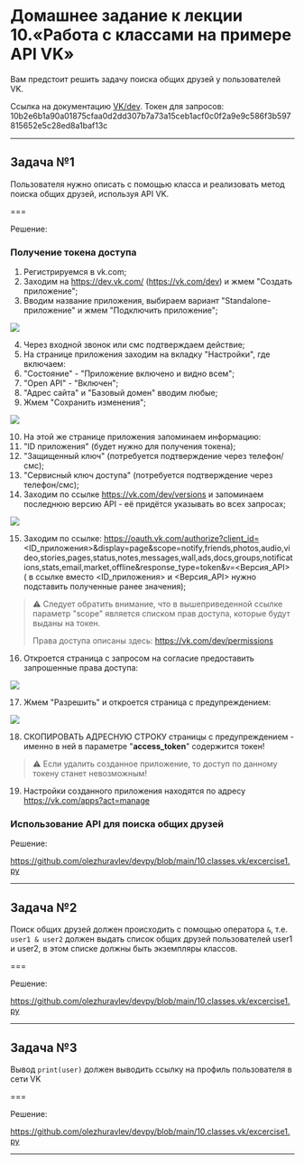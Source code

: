 # Домашнее задание к лекции 10.«Работа с классами на примере API VK»

Вам предстоит решить задачу поиска общих друзей у пользователей VK.

Ссылка на документацию [VK/dev](https://vk.com/dev/manuals). Токен для запросов:
10b2e6b1a90a01875cfaa0d2dd307b7a73a15ceb1acf0c0f2a9e9c586f3b597815652e5c28ed8a1baf13c

---

## Задача №1

Пользователя нужно описать с помощью класса и реализовать метод поиска общих друзей, используя API VK.

===

Решение:

### Получение токена доступа

1. Регистрируемся в vk.com;
2. Заходим на https://dev.vk.com/ (https://vk.com/dev) и жмем "Создать приложение";
3. Вводим название приложения, выбираем вариант "Standalone-приложение" и жмем "Подключить приложение";

![](vk_app_create.png)

4. Через входной звонок или смс подтверждаем действие;
5. На странице приложения заходим на вкладку "Настройки", где включаем:
6. "Состояние" - "Приложение включено и видно всем";
7. "Open API" - "Включен";
8. "Адрес сайта" и "Базовый домен" вводим любые;
9. Жмем "Сохранить изменения";

![](vk_app_params.png)

10. На этой же странице приложения запоминаем информацию:
11. "ID приложения" (будет нужно для получения токена);
12. "Защищенный ключ" (потребуется подтверждение через телефон/смс);
13. "Сервисный ключ доступа" (потребуется подтверждение через телефон/смс);
14. Заходим по ссылке https://vk.com/dev/versions и запоминаем последнюю версию API - её придётся указывать во всех
    запросах;

![](vk_api_versions.png)

15. Заходим по
    ссылке: https://oauth.vk.com/authorize?client_id=<ID_приложения>&display=page&scope=notify,friends,photos,audio,video,stories,pages,status,notes,messages,wall,ads,docs,groups,notifications,stats,email,market,offline&response_type=token&v=<Версия_API> (
    в ссылке вместо <ID_приложения> и <Версия_API> нужно подставить полученные ранее значения);

> :warning: Следует обратить внимание, что в вышеприведенной ссылке параметр "scope" является списком прав доступа, которые будут выданы на токен.
>
> Права доступа описаны здесь: https://vk.com/dev/permissions

16. Откроется страница с запросом на согласие предоставить запрошенные права доступа:

![](vk_app_acc_permissions.png)

17. Жмем "Разрешить" и откроется страница с предупреждением:

![](vk_app_token.png)

18. СКОПИРОВАТЬ АДРЕСНУЮ СТРОКУ страницы с предупреждением - именно в ней в параметре "**access_token**" содержится
    токен!

> :warning: Если удалить созданное приложение, то доступ по данному токену станет невозможным!

19. Настройки созданного приложения находятся по адресу https://vk.com/apps?act=manage

### Использование API для поиска общих друзей

Решение:

https://github.com/olezhuravlev/devpy/blob/main/10.classes.vk/excercise1.py

---

## Задача №2

Поиск общих друзей должен происходить с помощью оператора `&`, т.е. `user1 & user2` должен выдать список общих друзей
пользователей user1 и user2, в этом списке должны быть экземпляры классов.

===

Решение:

https://github.com/olezhuravlev/devpy/blob/main/10.classes.vk/excercise1.py

---

## Задача №3

Вывод `print(user)` должен выводить ссылку на профиль пользователя в сети VK

===

Решение:

https://github.com/olezhuravlev/devpy/blob/main/10.classes.vk/excercise1.py

---